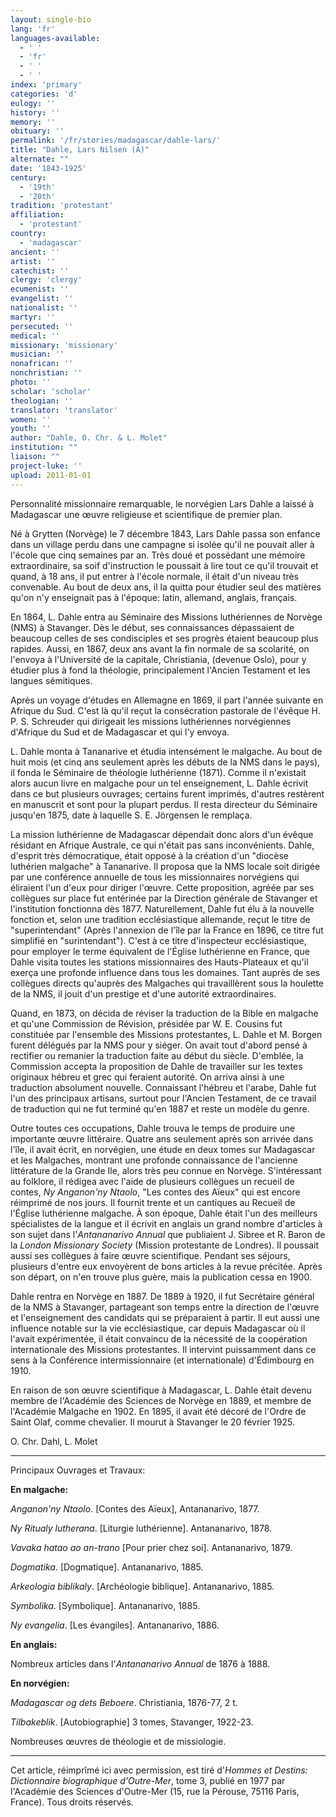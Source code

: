 ```yaml
---
layout: single-bio
lang: 'fr'
languages-available:
  - ' '
  - 'fr'
  - ' '
  - ' '
index: 'primary'
categories: 'd'
eulogy: ''
history: ''
memory: ''
obituary: ''
permalink: '/fr/stories/madagascar/dahle-lars/'
title: "Dahle, Lars Nilsen (A)"
alternate: ""
date: '1843-1925'
century:
  - '19th'
  - '20th'
tradition: 'protestant'
affiliation:
  - 'protestant'
country:
  - 'madagascar'
ancient: ''
artist: ''
catechist: ''
clergy: 'clergy'
ecumenist: ''
evangelist: ''
nationalist: ''
martyr: ''
persecuted: ''
medical: ''
missionary: 'missionary'
musician: ''
nonafrican: ''
nonchristian: ''
photo: ''
scholar: 'scholar'
theologian: ''
translator: 'translator'
women: ''
youth: ''
author: "Dahle, O. Chr. & L. Molet"
institution: ""
liaison: ""
project-luke: ''
upload: 2011-01-01
---
```




Personnalité missionnaire remarquable, le norvégien Lars Dahle a laissé à Madagascar une œuvre religieuse et scientifique de premier plan.

Né à Grytten (Norvège) le 7 décembre 1843, Lars Dahle passa son enfance dans un village perdu dans une campagne si isolée qu'il ne pouvait aller à l'école que cinq semaines par an. Très doué et possédant une mémoire extraordinaire, sa soif d'instruction le poussait à lire tout ce qu'il trouvait et quand, à 18 ans, il put entrer à l'école normale, il était d'un niveau très convenable. Au bout de deux ans, il la quitta pour étudier seul des matières qu'on n'y enseignait pas à l'époque: latin, allemand, anglais, français.

En 1864, L. Dahle entra au Séminaire des Missions luthériennes de Norvège (NMS) à Stavanger. Dès le début, ses connaissances dépassaient de beaucoup celles de ses condisciples et ses progrès étaient beaucoup plus rapides. Aussi, en 1867, deux ans avant la fin normale de sa scolarité, on l'envoya à l'Université de la capitale, Christiania, (devenue Oslo), pour y étudier plus à fond la théologie, principalement l'Ancien Testament et les langues sémitiques.

Après un voyage d'études en Allemagne en 1869, il part l'année suivante en Afrique du Sud. C'est là qu'il reçut la consécration pastorale de l'évêque H. P. S. Schreuder qui dirigeait les missions luthériennes norvégiennes d'Afrique du Sud et de Madagascar et qui l'y envoya.

L. Dahle monta à Tananarive et étudia intensément le malgache. Au bout de huit mois (et cinq ans seulement après les débuts de la NMS dans le pays), il fonda le Séminaire de théologie luthérienne (1871). Comme il n'existait alors aucun livre en malgache pour un tel enseignement, L. Dahle écrivit dans ce but plusieurs ouvrages; certains furent imprimés, d'autres restèrent en manuscrit et sont pour la plupart perdus. Il resta directeur du Séminaire jusqu'en 1875, date à laquelle S. E. Jörgensen le remplaça.

La mission luthérienne de Madagascar dépendait donc alors d'un évêque résidant en Afrique Australe, ce qui n'était pas sans inconvénients. Dahle, d'esprit très démocratique, était opposé à la création d'un "diocèse luthérien malgache" à Tananarive. Il proposa que la NMS locale soit dirigée par une conférence annuelle de tous les missionnaires norvégiens qui éliraient l'un d'eux pour diriger l'œuvre. Cette proposition, agréée par ses collègues sur place fut entérinée par la Direction générale de Stavanger et l'institution fonctionna dès 1877. Naturellement, Dahle fut élu à la nouvelle fonction et, selon une tradition ecclésiastique allemande, reçut le titre de "superintendant" (Après l'annexion de l'île par la France en 1896, ce titre fut simplifié en "surintendant"). C'est à ce titre d'inspecteur ecclésiastique, pour employer le terme équivalent de l'Église luthérienne en France, que Dahle visita toutes les stations missionnaires des Hauts-Plateaux et qu'il exerça une profonde influence dans tous les domaines. Tant auprès de ses collègues directs qu'auprès des Malgaches qui travaillèrent sous la houlette de la NMS, il jouit d'un prestige et d'une autorité extraordinaires.

Quand, en 1873, on décida de réviser la traduction de la Bible en malgache et qu'une Commission de Révision, présidée par W. E. Cousins fut constituée par l'ensemble des Missions protestantes, L. Dahle et M. Borgen furent délégués par la NMS pour y siéger. On avait tout d'abord pensé à rectifier ou remanier la traduction faite au début du siècle. D'emblée, la Commission accepta la proposition de Dahle de travailler sur les textes originaux hébreu et grec qui feraient autorité. On arriva ainsi à une traduction absolument nouvelle. Connaissant l'hébreu et l'arabe, Dahle fut l'un des principaux artisans, surtout pour l'Ancien Testament, de ce travail de traduction qui ne fut terminé qu'en 1887 et reste un modèle du genre.

Outre toutes ces occupations, Dahle trouva le temps de produire une importante œuvre littéraire. Quatre ans seulement après son arrivée dans l'île, il avait écrit, en norvégien, une étude en deux tomes sur Madagascar et les Malgaches, montrant une profonde connaissance de l'ancienne littérature de la Grande Ile, alors très peu connue en Norvège. S'intéressant au folklore, il rédigea avec l'aide de plusieurs collègues un recueil de contes, *Ny Anganon'ny Ntaolo*, "Les contes des Aïeux" qui est encore réimprimé de nos jours. Il fournit trente et un cantiques au Recueil de l'Église luthérienne malgache. À son époque, Dahle était l'un des meilleurs spécialistes de la langue et il écrivit en anglais un grand nombre d'articles à son sujet dans l'*Antananarivo Annual* que publiaient J. Sibree et R. Baron de la *London Missionary Society* (Mission protestante de Londres). Il poussait aussi ses collègues à faire œuvre scientifique. Pendant ses séjours, plusieurs d'entre eux envoyèrent de bons articles à la revue précitée. Après son départ, on n'en trouve plus guère, mais la publication cessa en 1900.

Dahle rentra en Norvège en 1887. De 1889 à 1920, il fut Secrétaire général de la NMS à Stavanger, partageant son temps entre la direction de l'œuvre et l'enseignement des candidats qui se préparaient à partir. Il eut aussi une influence notable sur la vie ecclésiastique, car depuis Madagascar où il l'avait expérimentée, il était convaincu de la nécessité de la coopération internationale des Missions protestantes. Il intervint puissamment dans ce sens à la Conférence intermissionnaire (et internationale) d'Édimbourg en 1910.

En raison de son œuvre scientifique à Madagascar, L. Dahle était devenu membre de l'Académie des Sciences de Norvège en 1889, et membre de l'Académie Malgache en 1902. En 1895, il avait été décoré de l'Ordre de Saint Olaf, comme chevalier. Il mourut à Stavanger le 20 février 1925.

O. Chr. Dahl, L. Molet

---

Principaux Ouvrages et Travaux:

**En malgache:**

*Anganon'ny Ntaolo*. [Contes des Aïeux], Antananarivo, 1877.

*Ny Ritualy lutherana*. [Liturgie luthérienne]. Antananarivo, 1878.

*Vavaka hatao ao an-trano* [Pour prier chez soi]. Antananarivo, 1879.

*Dogmatika*. [Dogmatique]. Antananarivo, 1885.

*Arkeologia biblikaly*. [Archéologie biblique]. Antananarivo, 1885.

*Symbolika*. [Symbolique]. Antananarivo, 1885.

*Ny evangelia*. [Les évangiles]. Antananarivo, 1886.

**En anglais:**

Nombreux articles dans l'*Antananarivo Annual* de 1876 à 1888.

**En norvégien:**

*Madagascar og dets Beboere*. Christiania, 1876-77, 2 t.

*Tilbakeblik*. [Autobiographie] 3 tomes, Stavanger, 1922-23.

Nombreuses œuvres de théologie et de missiologie.

---

Cet article, réimprîmé ici avec permission, est tiré d'*Hommes et Destins: Dictionnaire biographique d'Outre-Mer*, tome 3, publié en 1977 par l'Académie des Sciences d'Outre-Mer (15, rue la Pérouse, 75116 Paris, France). Tous droits réservés.

